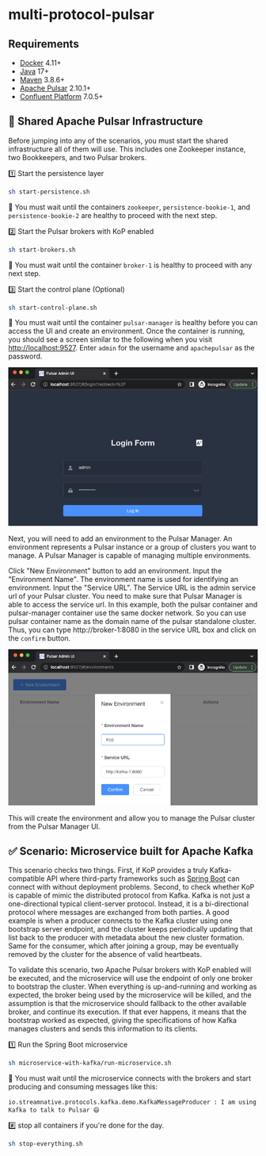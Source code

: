 # multi-protocol-pulsar

Requirements
------------

- [Docker](https://www.docker.com/get-started) 4.11+
- [Java](https://openjdk.org/install/) 17+
- [Maven](https://maven.apache.org/download.cgi) 3.8.6+
- [Apache Pulsar](https://pulsar.apache.org/download) 2.10.1+
- [Confluent Platform](https://www.confluent.io/get-started/?product=software) 7.0.5+

🏢 Shared Apache Pulsar Infrastructure
--------------------------------------

Before jumping into any of the scenarios, you must start the shared infrastructure all of them will use. This includes one Zookeeper instance, two Bookkeepers, and two Pulsar brokers.

1️⃣ Start the persistence layer

```bash
sh start-persistence.sh
```

👀 You must wait until the containers `zookeeper`, `persistence-bookie-1`, and `persistence-bookie-2` are healthy to proceed with the next step.

2️⃣ Start the Pulsar brokers with KoP enabled

```bash
sh start-brokers.sh
```

👀 You must wait until the container `broker-1` is healthy to proceed with any next step.



3️⃣ Start the control plane (Optional)

```bash
sh start-control-plane.sh
```

👀 You must wait until the container `pulsar-manager` is healthy before you can access the UI and create an environment. Once the container is running, you should see a screen similar to the following when you visit [http://localhost:9527](http://localhost:9527). Enter `admin` for the username and `apachepulsar` as the password.

![image info](./images/Pulsar-Manager-Login.png)

Next, you will need to add an environment to the Pulsar Manager. An environment represents a Pulsar instance or a group of clusters you want to manage. A Pulsar Manager is capable of managing multiple environments.

Click "New Environment" button to add an environment.
Input the "Environment Name". The environment name is used for identifying an environment.
Input the "Service URL". The Service URL is the admin service url of your Pulsar cluster.
You need to make sure that Pulsar Manager is able to access the service url. In this example, both the pulsar container and pulsar-manager container use the same docker network. So you can use pulsar container name as the domain name of the pulsar standalone cluster. Thus, you can type http://broker-1:8080 in the service URL box and click on the `confirm` button.

![image](./images/Pulsar-Manager-Create-Environment.png)

This will create the environment and allow you to manage the Pulsar cluster from the Pulsar Manager UI.


✅ Scenario: Microservice built for Apache Kafka
-------------------------------------------------

This scenario checks two things. First, if KoP provides a truly Kafka-compatible API where third-party frameworks such as [Spring Boot](https://spring.io/projects/spring-boot) can connect with without deployment problems. Second, to check whether KoP is capable of mimic the distributed protocol from Kafka. Kafka is not just a one-directional typical client-server protocol. Instead, it is a bi-directional protocol where messages are exchanged from both parties. A good example is when a producer connects to the Kafka cluster using one bootstrap server endpoint, and the cluster keeps periodically updating that list back to the producer with metadata about the new cluster formation. Same for the consumer, which after joining a group, may be eventually removed by the cluster for the absence of valid heartbeats.

To validate this scenario, two Apache Pulsar brokers with KoP enabled will be executed, and the microservice will use the endpoint of only one broker to bootstrap the cluster. When everything is up-and-running and working as expected, the broker being used by the microservice will be killed, and the assumption is that the microservice should fallback to the other available broker, and continue its execution. If that ever happens, it means that the bootstrap worked as expected, giving the specifications of how Kafka manages clusters and sends this information to its clients.

1️⃣ Run the Spring Boot microservice

```bash
sh microservice-with-kafka/run-microservice.sh
```

👀 You must wait until the microservice connects with the brokers and start producing and consuming messages like this:

```console
io.streamnative.protocols.kafka.demo.KafkaMessageProducer : I am using Kafka to talk to Pulsar 😄
```

#️⃣ stop all containers if you're done for the day.

```bash
sh stop-everything.sh
```
